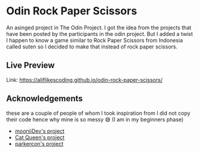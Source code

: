 
# Odin Rock Paper Scissors

An asinged project in The Odin Project. I got the idea from the projects that have been posted by the participants in the odin project. But I added a twist I happen to know a game similar to Rock Paper Scissors from Indonesia called suten so I decided to make that instead of rock paper scissors.

## Live Preview

Link: https://aliflikescoding.github.io/odin-rock-paper-scissors/
## Acknowledgements
these are a couple of people of whom I took inspiration from I did not copy their code hence why mine is so messy 😅 (I am in my beginners phase)
 - [mooniiDev's project](https://mooniidev.github.io/rock-paper-scissors-game/)
 - [Cat Queen's project](https://catqueencodes.github.io/Project-Rock-Paper-Scissors/)
 - [parkercon's project](https://parkercon.github.io/rock-paper-scissors/)

